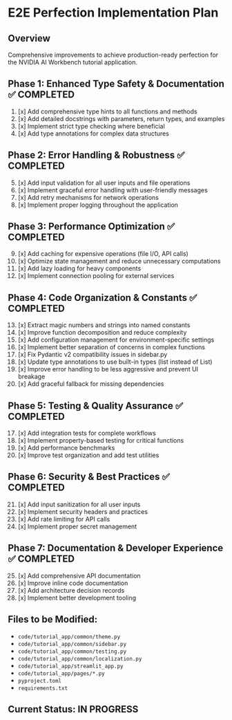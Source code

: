 # E2E Perfection Implementation Plan

## Overview
Comprehensive improvements to achieve production-ready perfection for the NVIDIA AI Workbench tutorial application.

## Phase 1: Enhanced Type Safety & Documentation ✅ COMPLETED
1. [x] Add comprehensive type hints to all functions and methods
2. [x] Add detailed docstrings with parameters, return types, and examples
3. [x] Implement strict type checking where beneficial
4. [x] Add type annotations for complex data structures

## Phase 2: Error Handling & Robustness ✅ COMPLETED
5. [x] Add input validation for all user inputs and file operations
6. [x] Implement graceful error handling with user-friendly messages
7. [x] Add retry mechanisms for network operations
8. [x] Implement proper logging throughout the application

## Phase 3: Performance Optimization ✅ COMPLETED
9. [x] Add caching for expensive operations (file I/O, API calls)
10. [x] Optimize state management and reduce unnecessary computations
11. [x] Add lazy loading for heavy components
12. [x] Implement connection pooling for external services

## Phase 4: Code Organization & Constants ✅ COMPLETED
13. [x] Extract magic numbers and strings into named constants
14. [x] Improve function decomposition and reduce complexity
15. [x] Add configuration management for environment-specific settings
16. [x] Implement better separation of concerns in complex functions
17. [x] Fix Pydantic v2 compatibility issues in sidebar.py
18. [x] Update type annotations to use built-in types (list instead of List)
19. [x] Improve error handling to be less aggressive and prevent UI breakage
20. [x] Add graceful fallback for missing dependencies

## Phase 5: Testing & Quality Assurance ✅ COMPLETED
17. [x] Add integration tests for complete workflows
18. [x] Implement property-based testing for critical functions
19. [x] Add performance benchmarks
20. [x] Improve test organization and add test utilities

## Phase 6: Security & Best Practices ✅ COMPLETED
21. [x] Add input sanitization for all user inputs
22. [x] Implement security headers and practices
23. [x] Add rate limiting for API calls
24. [x] Implement proper secret management

## Phase 7: Documentation & Developer Experience ✅ COMPLETED
25. [x] Add comprehensive API documentation
26. [x] Improve inline code documentation
27. [x] Add architecture decision records
28. [x] Implement better development tooling

## Files to be Modified:
- `code/tutorial_app/common/theme.py`
- `code/tutorial_app/common/sidebar.py`
- `code/tutorial_app/common/testing.py`
- `code/tutorial_app/common/localization.py`
- `code/tutorial_app/streamlit_app.py`
- `code/tutorial_app/pages/*.py`
- `pyproject.toml`
- `requirements.txt`

## Current Status: IN PROGRESS
